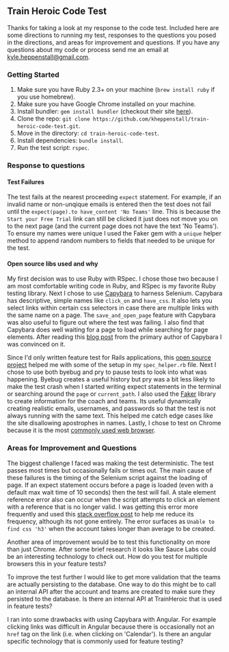 ## Train Heroic Code Test

Thanks for taking a look at my response to the code test. Included here are some directions to running my test, responses to the questions you posed in the directions, and areas for improvement and questions. If you have any questions about my code or process send me an email at kyle.heppenstall@gmail.com.

### Getting Started

1. Make sure you have Ruby 2.3+ on your machine (`brew install ruby` if you use homebrew).
1. Make sure you have Google Chrome installed on your machine.
1. Install bundler: `gem install bundler` (checkout their site [here](https://bundler.io/)).
1. Clone the repo: `git clone https://github.com/kheppenstall/train-heroic-code-test.git`.
1. Move in the directory: `cd train-heroic-code-test`.
1. Install dependencies: `bundle install`.
1. Run the test script: `rspec`.

### Response to questions

#### Test Failures

The test fails at the nearest proceeding `expect` statement. For example, if an invalid name or non-unqique emails is entered then the test does not fail until the `expect(page).to have_content 'No Teams'` line. This is because the `Start your Free Trial` link can still be clicked it just does not move you on to the next page (and the current page does not have the text 'No Teams'). To ensure my names were unique I used the Faker gem with a `unique` helper method to append random numbers to fields that needed to be unique for the test.

#### Open source libs used and why

My first decision was to use Ruby with RSpec. I chose those two because I am most comfortable writing code in Ruby, and RSpec is my favorite Ruby testing library. Next I chose to use [Capybara](http://www.rubydoc.info/github/jnicklas/capybara) to harness Selenium. Capybara has descriptive, simple names like `click_on` and `have_css`. It also lets you select links within certain css selectors in case there are multiple links with the same name on a page. The `save_and_open_page` feature with Capybara was also useful to figure out where the test was failing. I also find that Capybara does well waiting for a page to load while searching for page elements. After reading this [blog post](https://www.varvet.com/blog/why-wait_until-was-removed-from-capybara) from the primary author of Capybara I was convinced on it.

Since I'd only written feature test for Rails applications, this [open source project](https://github.com/yovasx2/rspec-capybara-101) helped me with some of the setup in my `spec_helper.rb` file. Next I chose to use both byebug and pry to pause tests to look into what was happening. Byebug creates a useful history but pry was a bit less likely to make the test crash when I started writing expect statements in the terminal or searching around the `page` or `current_path`. I also used the [Faker](https://github.com/stympy/faker) library to create information for the coach and teams. Its useful dynamically creating realistic emails, usernames, and passwords so that the test is not always running with the same text. This helped me catch edge cases like the site disallowing apostrophes in names. Lastly, I chose to test on Chrome because it is the most [commonly used web browser](https://en.wikipedia.org/wiki/Usage_share_of_web_browsers).

### Areas for Improvement and Questions

The biggest challenge I faced was making the test deterministic. The test passes most times but occasionally fails or times out. The main cause of these failures is the timing of the Selenium script against the loading of page. If an expect statement occurs before a page is loaded (even with a default max wait time of 10 seconds) then the test will fail. A stale element reference error also can occur when the script attempts to click an element with a reference that is no longer valid. I was getting this error more frequently and used this [stack overflow post](https://stackoverflow.com/questions/5709204/random-element-is-no-longer-attached-to-the-dom-staleelementreferenceexception) to help me reduce its frequency, although its not gone entirely. The error surfaces as `Unable to find css 'h3'` when the account takes longer than average to be created.

Another area of improvement would be to test this functionality on more than just Chrome. After some brief research it looks like Sauce Labs could be an interesting technology to check out. How do you test for multiple browsers this in your feature tests?

To improve the test further I would like to get more validation that the teams are actually persisting to the database. One way to do this might be to call an internal API after the account and teams are created to make sure they persisted to the database. Is there an internal API at TrainHeroic that is used in feature tests?

I ran into some drawbacks with using Capybara with Angular. For example clicking links was difficult in Angular because there is occasionally not an `href` tag on the link (i.e. when clicking on 'Calendar'). Is there an angular specific technology that is commonly used for feature testing?

